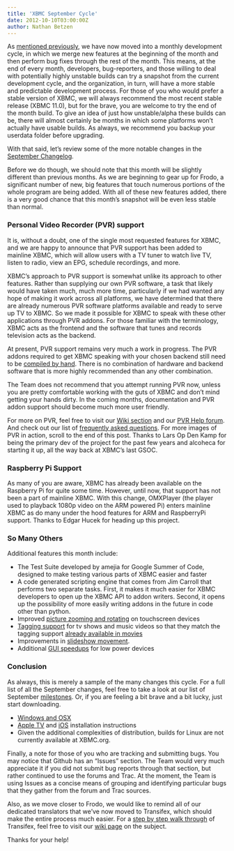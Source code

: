 ```yaml
---
title: 'XBMC September Cycle'
date: 2012-10-10T03:00:00Z
author: Nathan Betzen
---
```

As [mentioned previously](https://kodi.wiki/theuni/2012/04/25/update-grab-bag/ "XBMC April Grab Bag"), we have now moved into a monthly development cycle, in which we merge new features at the beginning of the month and then perform bug fixes through the rest of the month. This means, at the end of every month, developers, bug-reporters, and those willing to deal with potentially highly unstable builds can try a snapshot from the current development cycle, and the organization, in turn, will have a more stable and predictable development process. For those of you who would prefer a stable version of XBMC, we will always recommend the most recent stable release (XBMC 11.0), but for the brave, you are welcome to try the end of the month build. To give an idea of just how unstable/alpha these builds can be, there will almost certainly be months in which some platforms won’t actually have usable builds. As always, we recommend you backup your userdata folder before upgrading.

 With that said, let’s review some of the more notable changes in the  [September Changelog](https://github.com/xbmc/xbmc/issues?milestone=6&state=closed "XBMC September Changelog").

 Before we do though, we should note that this month will be slightly different than previous months. As we are beginning to gear up for Frodo, a significant number of new, big features that touch numerous portions of the whole program are being added. With all of these new features added, there is a very good chance that this month’s snapshot will be even less stable than normal.

 ### Personal Video Recorder (PVR) support

 It is, without a doubt, one of the single most requested features for XBMC, and we are happy to announce that PVR support has been added to mainline XBMC, which will allow users with a TV tuner to watch live TV, listen to radio, view an EPG, schedule recordings, and more.

 XBMC’s approach to PVR support is somewhat unlike its approach to other features. Rather than supplying our own PVR software, a task that likely would have taken much, much more time, particularly if we had wanted any hope of making it work across all platforms, we have determined that there are already numerous PVR software platforms available and ready to serve up TV to XBMC. So we made it possible for XBMC to speak with these other applications through PVR addons. For those familiar with the terminology, XBMC acts as the frontend and the software that tunes and records television acts as the backend.

 At present, PVR support remains very much a work in progress. The PVR addons required to get XBMC speaking with your chosen backend still need to be [compiled by hand](https://github.com/opdenkamp/xbmc-pvr-addons/blob/master/README#L1 "PVR Addon compiling read me"). There is no combination of hardware and backend software that is more highly recommended than any other combination.

 The Team does not recommend that you attempt running PVR now, unless you are pretty comfortable working with the guts of XBMC and don’t mind getting your hands dirty. In the coming months, documentation and PVR addon support should become much more user friendly.

 For more on PVR, feel free to visit our [Wiki section](https://kodi.wiki/view/PVR "XBMC PVR Wiki page") and our [PVR Help forum](https://forum.kodi.tv/forumdisplay.php?fid=167 "PVR Help in the XBMC Forums"). And check out our list of [frequently asked questions](https://kodi.wiki/view/PVR/FAQ "PVR FAQ"). For more images of PVR in action, scroll to the end of this post. Thanks to Lars Op Den Kamp for being the primary dev of the project for the past few years and alcoheca for starting it up, all the way back at XBMC’s last GSOC.

 ### Raspberry Pi Support

 As many of you are aware, XBMC has already been available on the Raspberry Pi for quite some time. However, until now, that support has not been a part of mainline XBMC. With this change, OMXPlayer (the player used to playback 1080p video on the ARM powered Pi) enters mainline XBMC as do many under the hood features for ARM and RaspberryPi support. Thanks to Edgar Hucek for heading up this project.

 ### So Many Others

 Additional features this month include:

 
 * The Test Suite developed by amejia for Google Summer of Code, designed to make testing various parts of XBMC easier and faster
 * A code generated scripting engine that comes from Jim Carroll that performs two separate tasks. First, it makes it much easier for XBMC developers to open up the XBMC API to addon writers. Second, it opens up the possibility of more easily writing addons in the future in code other than python.
 * Improved [picture zooming and rotating](https://github.com/xbmc/xbmc/pull/1268 "Improved picture manipulation on touchscreens") on touchscreen devices
 * [Tagging support](https://github.com/xbmc/xbmc/pull/1400 "Tagging support for tv shows and music videos ") for tv shows and music videos so that they match the tagging support [already available in movies](https://kodi.wiki/natethomas/2012/08/14/xbmc-11-0-july-cycle/ "XBMC July Cycle Movie tagging support")
 * Improvements in [slideshow movement](https://github.com/xbmc/xbmc/pull/1373 "allow moving between images even when zoomed, under certain conditions").
 * Additional [GUI speedups](https://github.com/xbmc/xbmc/pull/1283 "Keep GUIControls alive") for low power devices
 
 ### Conclusion

 As always, this is merely a sample of the many changes this cycle. For a full list of all the September changes, feel free to take a look at our list of September [milestones](https://github.com/xbmc/xbmc/issues?milestone=6&state=closed "September Changelog"). Or, if you are feeling a bit brave and a bit lucky, just start downloading.

 
 * [Windows and OSX](http://mirrors.xbmc.org/snapshots/ "XBMC snapshots for Windows and OSX")
 * [Apple TV](https://kodi.wiki/view/HOW-TO:Install_XBMC_on_Apple_TV_2 "Apple TV instuctions") and [iOS](https://kodi.wiki/view/HOW-TO:Install_XBMC_on_iPad/iPhone/iPod_touch "iOS installation instructions") installation instructions
 * Given the additional complexities of distribution, builds for Linux are not currently available at XBMC.org.
 
 Finally, a note for those of you who are tracking and submitting bugs. You may notice that Github has an “Issues” section. The Team would very much appreciate it if you did not submit bug reports through that section, but rather continued to use the forums and Trac. At the moment, the Team is using Issues as a concise means of grouping and identifying particular bugs that they gather from the forum and Trac sources.

 Also, as we move closer to Frodo, we would like to remind all of our dedicated translators that we’ve now moved to Transifex, which should make the entire process much easier. For a [step by step walk through](https://kodi.wiki/view/Translation_System "The Transifex Guide") of Transifex, feel free to visit our [wiki page](https://kodi.wiki/view/Translation_System "The Transifex Guide") on the subject.

 Thanks for your help!

 